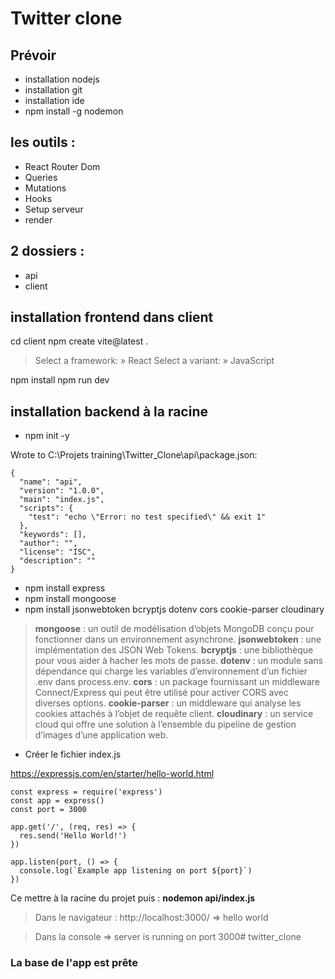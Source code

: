 # Twitter clone

## Prévoir

- installation nodejs 
- installation git
- installation ide
- npm install -g nodemon

## les outils :

- React Router Dom
- Queries
- Mutations
- Hooks
- Setup serveur
- render

## 2 dossiers :

- api
- client


## installation frontend dans client

cd client
npm create vite@latest .

> Select a framework: » React
> Select a variant: » JavaScript

  npm install
  npm run dev

## installation backend à la racine

- npm init -y

Wrote to C:\Projets training\Twitter_Clone\api\package.json:

````
{
  "name": "api",
  "version": "1.0.0",
  "main": "index.js",
  "scripts": {
    "test": "echo \"Error: no test specified\" && exit 1"
  },
  "keywords": [],
  "author": "",
  "license": "ISC",
  "description": ""
}
````

- npm install express
- npm install mongoose
- npm install jsonwebtoken bcryptjs dotenv cors cookie-parser cloudinary

> **mongoose** : un outil de modélisation d’objets MongoDB conçu pour fonctionner dans un environnement asynchrone.
> **jsonwebtoken** : une implémentation des JSON Web Tokens.
> **bcryptjs** : une bibliothèque pour vous aider à hacher les mots de passe.
> **dotenv** : un module sans dépendance qui charge les variables d’environnement d’un fichier .env dans process.env.
> **cors** : un package fournissant un middleware Connect/Express qui peut être utilisé pour activer CORS avec diverses options.
> **cookie-parser** : un middleware qui analyse les cookies attachés à l’objet de requête client.
> **cloudinary** : un service cloud qui offre une solution à l’ensemble du pipeline de gestion d’images d’une application web.

- Créer le fichier index.js

https://expressjs.com/en/starter/hello-world.html

````
const express = require('express')
const app = express()
const port = 3000

app.get('/', (req, res) => {
  res.send('Hello World!')
})

app.listen(port, () => {
  console.log(`Example app listening on port ${port}`)
})
````


Ce mettre à la racine du projet puis : **nodemon api/index.js**

> Dans le navigateur : http://localhost:3000/ => hello world

> Dans la console => server is running on port 3000# twitter_clone

### La base de l'app est prête